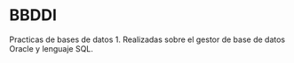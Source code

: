 # BBDDI
Practicas de bases de datos 1. Realizadas sobre el gestor de base de datos Oracle y lenguaje SQL.
